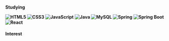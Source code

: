 
<p><h4> Studying</p>
<p>
	<img alt="HTML5" src ="https://img.shields.io/badge/HTML5-e34f26.svg?&style=for-the-badge&logo=HTML5&logoColor=white"/>
	<img alt="CSS3" src ="https://img.shields.io/badge/CSS3-1572B6.svg?&style=for-the-badge&logo=CSS3&logoColor=white"/>
	<img alt="JavaScript" src ="https://img.shields.io/badge/JavaScript-F7DF1E.svg?&style=for-the-badge&logo=JavaScript&logoColor=white"/>
	<img alt="Java" src ="https://img.shields.io/badge/Java-007396.svg?&style=for-the-badge&logo=Java&logoColor=white"/>
	<img alt="MySQL" src ="https://img.shields.io/badge/MySQL-4479A1.svg?&style=for-the-badge&logo=MySQL&logoColor=white"/>
	<img alt="Spring" src ="https://img.shields.io/badge/Spring-6DB33F.svg?&style=for-the-badge&logo=Spring&logoColor=white"/>
	<img alt="Spring Boot" src ="https://img.shields.io/badge/Spring Boot-6DB33F.svg?&style=for-the-badge&logo=Spring Boot&logoColor=white"/>
	<img alt="React" src ="https://img.shields.io/badge/React-61DAFB.svg?&style=for-the-badge&logo=React&logoColor=white"/>
	<!--<img alt="jQuery" src ="https://img.shields.io/badge/jQuery-0769AD.svg?&style=for-the-badge&logo=jQuery&logoColor=white"/> -->

</p>

<p><h4> Interest</p>
